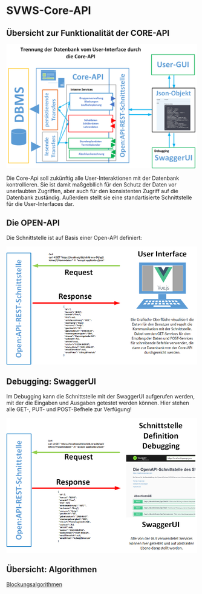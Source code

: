 # SVWS-Core-API

## Übersicht zur Funktionalität der CORE-API

![Übersicht-REST-Server-03](./graphics/Uebersicht-REST-Server-03.png)


Die Core-Api soll zukünftig alle User-Interaktionen mit der Datenbank kontrollieren. Sie ist damit maßgebllich für den Schutz der Daten vor unerlaubten Zugriffen, aber auch für den konsistenten Zugriff auf die Datenbank zuständig. Außerdem stellt sie eine standartisierte Schnittstelle für die User-Interfaces dar.


## Die OPEN-API
Die Schnittstelle ist auf Basis einer Open-API definiert:


![Übersicht-REST-Server-04](./graphics/Uebersicht-REST-Server-04.png)

## Debugging: SwaggerUI
Im Debugging kann die Schnittstelle mit der SwaggerUI aufgerufen werden, mit der die Eingaben und Ausgaben getestet werden können. Hier stehen alle GET-, PUT- und POST-Befhele zur Verfügung!


![Übersicht-REST-Server-05](./graphics/Uebersicht-REST-Server-05.png)

## Übersicht: Algorithmen
[Blockungsalgorithmen](./Algorithmen/Blockungs-Algorithmus/Blockungsalgorithmen.md)

